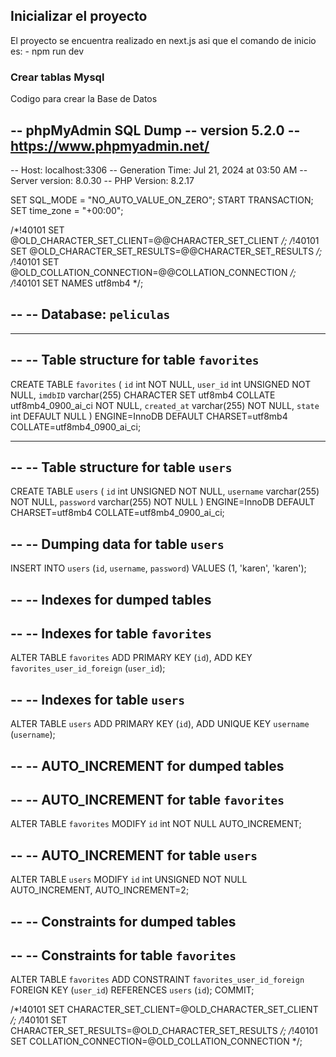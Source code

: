 ## Inicializar el proyecto

El proyecto se encuentra realizado en next.js asi que el comando de inicio es:
        - npm run dev

### Crear tablas Mysql

Codigo para crear la Base de Datos

-- phpMyAdmin SQL Dump
-- version 5.2.0
-- https://www.phpmyadmin.net/
--
-- Host: localhost:3306
-- Generation Time: Jul 21, 2024 at 03:50 AM
-- Server version: 8.0.30
-- PHP Version: 8.2.17

SET SQL_MODE = "NO_AUTO_VALUE_ON_ZERO";
START TRANSACTION;
SET time_zone = "+00:00";


/*!40101 SET @OLD_CHARACTER_SET_CLIENT=@@CHARACTER_SET_CLIENT */;
/*!40101 SET @OLD_CHARACTER_SET_RESULTS=@@CHARACTER_SET_RESULTS */;
/*!40101 SET @OLD_COLLATION_CONNECTION=@@COLLATION_CONNECTION */;
/*!40101 SET NAMES utf8mb4 */;

--
-- Database: `peliculas`
--

-- --------------------------------------------------------

--
-- Table structure for table `favorites`
--

CREATE TABLE `favorites` (
  `id` int NOT NULL,
  `user_id` int UNSIGNED NOT NULL,
  `imdbID` varchar(255) CHARACTER SET utf8mb4 COLLATE utf8mb4_0900_ai_ci NOT NULL,
  `created_at` varchar(255) NOT NULL,
  `state` int DEFAULT NULL
) ENGINE=InnoDB DEFAULT CHARSET=utf8mb4 COLLATE=utf8mb4_0900_ai_ci;

-- --------------------------------------------------------

--
-- Table structure for table `users`
--

CREATE TABLE `users` (
  `id` int UNSIGNED NOT NULL,
  `username` varchar(255) NOT NULL,
  `password` varchar(255) NOT NULL
) ENGINE=InnoDB DEFAULT CHARSET=utf8mb4 COLLATE=utf8mb4_0900_ai_ci;

--
-- Dumping data for table `users`
--

INSERT INTO `users` (`id`, `username`, `password`) VALUES
(1, 'karen', 'karen');

--
-- Indexes for dumped tables
--

--
-- Indexes for table `favorites`
--
ALTER TABLE `favorites`
  ADD PRIMARY KEY (`id`),
  ADD KEY `favorites_user_id_foreign` (`user_id`);

--
-- Indexes for table `users`
--
ALTER TABLE `users`
  ADD PRIMARY KEY (`id`),
  ADD UNIQUE KEY `username` (`username`);

--
-- AUTO_INCREMENT for dumped tables
--

--
-- AUTO_INCREMENT for table `favorites`
--
ALTER TABLE `favorites`
  MODIFY `id` int NOT NULL AUTO_INCREMENT;

--
-- AUTO_INCREMENT for table `users`
--
ALTER TABLE `users`
  MODIFY `id` int UNSIGNED NOT NULL AUTO_INCREMENT, AUTO_INCREMENT=2;

--
-- Constraints for dumped tables
--

--
-- Constraints for table `favorites`
--
ALTER TABLE `favorites`
  ADD CONSTRAINT `favorites_user_id_foreign` FOREIGN KEY (`user_id`) REFERENCES `users` (`id`);
COMMIT;

/*!40101 SET CHARACTER_SET_CLIENT=@OLD_CHARACTER_SET_CLIENT */;
/*!40101 SET CHARACTER_SET_RESULTS=@OLD_CHARACTER_SET_RESULTS */;
/*!40101 SET COLLATION_CONNECTION=@OLD_COLLATION_CONNECTION */;
